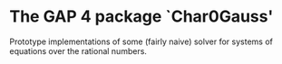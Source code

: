 The GAP 4 package `Char0Gauss'
==============================

Prototype implementations of some (fairly naive) solver for systems
of equations over the rational numbers.

